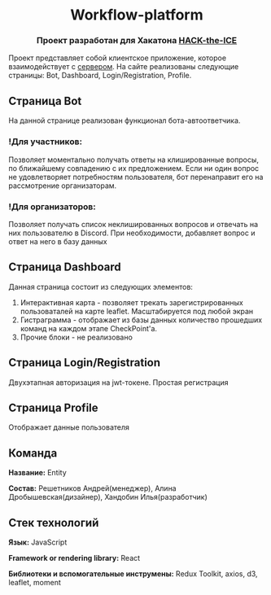 <h1 align="center">Workflow-platform</h1> 
<h3 align="center">Проект разработан для Хакатона <a href="https://ityakutia.com/hack-the-ice" target="_blank">HACK-the-ICE</a></h3>

Проект представляет собой клиентское приложение, которое взаимодействует с <a href="https://github.com/redline111111/Workflow-platform-server" target="_blank">сервером</a>. На сайте реализованы следующие страницы: Bot, Dashboard, Login/Registration, Profile. 

## Страница Bot
  
На данной странице реализован функционал бота-автоответчика. 
### !Для участников:

Позволяет моментально получать ответы на клишированные вопросы, по ближайшему совпадению с их предложением. Если ни один вопрос не удовлетворяет потребностям пользователя, бот перенаправит его на рассмотрение организаторам.

### !Для организаторов:

Позволяет получать список неклишированных вопросов и отвечать на них пользователю в Discord. При необходимости, добавляет вопрос и ответ на него в базу данных

## Страница Dashboard

Данная страница состоит из следующих элементов:

  1. Интерактивная карта - позволяет трекать зарегистрированных пользоваталей на карте leaflet. Масштабируется под любой экран
  2. Гистраграмма - отображает из базы данных количество прошедших команд на каждом этапе CheckPoint'a. 
  3. Прочие блоки - не реализовано

## Страница Login/Registration

Двухэтапная авторизация на jwt-токене. Простая регистрация
  
## Страница Profile

Отображает данные пользователя
  
## Команда

**Название:** Entity

**Состав:** Решетников Андрей(менеджер), Алина Дробышевская(дизайнер), Хандобин Илья(разработчик)
## Стек технологий
**Язык:** JavaScript

**Framework or rendering library:** React

**Библиотеки и вспомогательные инструмены:** Redux Toolkit, axios, d3, leaflet, moment 
